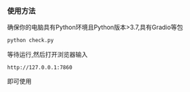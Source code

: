### 使用方法
确保你的电脑具有Python环境且Python版本>3.7,具有Gradio等包
```python
python check.py
```
等待运行,然后打开浏览器输入
```
http://127.0.0.1:7860
```
即可使用
